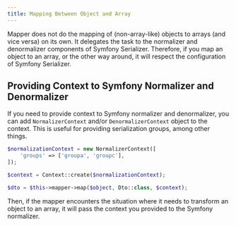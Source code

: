 ```yaml
---
title: Mapping Between Object and Array
---
```


Mapper does not do the mapping of (non-array-like) objects to arrays (and vice
versa) on its own. It delegates the task to the normalizer and denormalizer
components of Symfony Serializer. Therefore, if you map an object to an array,
or the other way around, it will respect the configuration of Symfony
Serializer.

## Providing Context to Symfony Normalizer and Denormalizer

If you need to provide context to Symfony normalizer and denormalizer, you can
add `NormalizerContext` and/or `DenormalizerContext` object to the context.
This is useful for providing serialization groups, among other things.

```php
$normalizationContext = new NormalizerContext([
    'groups' => ['groupa', 'groupc'],
]);

$context = Context::create($normalizationContext);

$dto = $this->mapper->map($object, Dto::class, $context);
```

Then, if the mapper encounters the situation where it needs to transform an
object to an array, it will pass the context you provided to the Symfony
normalizer.
